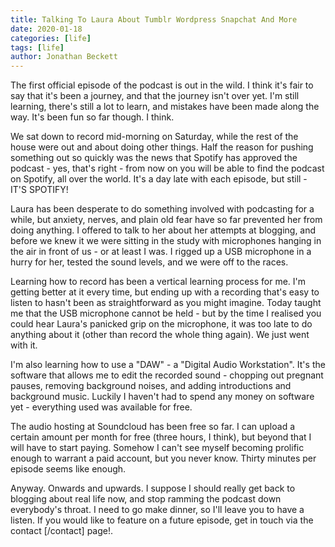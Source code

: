 ```yaml
---
title: Talking To Laura About Tumblr Wordpress Snapchat And More
date: 2020-01-18
categories: [life]
tags: [life]
author: Jonathan Beckett
---
```


The first official episode of the podcast is out in the wild. I think it's fair to say that it's been a journey, and that the journey isn't over yet. I'm still learning, there's still a lot to learn, and mistakes have been made along the way. It's been fun so far though. I think.

We sat down to record mid-morning on Saturday, while the rest of the house were out and about doing other things. Half the reason for pushing something out so quickly was the news that Spotify has approved the podcast - yes, that's right - from now on you will be able to find the podcast on Spotify, all over the world. It's a day late with each episode, but still - IT'S SPOTIFY!

Laura has been desperate to do something involved with podcasting for a while, but anxiety, nerves, and plain old fear have so far prevented her from doing anything. I offered to talk to her about her attempts at blogging, and before we knew it we were sitting in the study with microphones hanging in the air in front of us - or at least I was. I rigged up a USB microphone in a hurry for her, tested the sound levels, and we were off to the races.

Learning how to record has been a vertical learning process for me. I'm getting better at it every time, but ending up with a recording that's easy to listen to hasn't been as straightforward as you might imagine. Today taught me that the USB microphone cannot be held - but by the time I realised you could hear Laura's panicked grip on the microphone, it was too late to do anything about it (other than record the whole thing again). We just went with it.

I'm also learning how to use a "DAW" - a "Digital Audio Workstation". It's the software that allows me to edit the recorded sound - chopping out pregnant pauses, removing background noises, and adding introductions and background music. Luckily I haven't had to spend any money on software yet - everything used was available for free.

The audio hosting at Soundcloud has been free so far. I can upload a certain amount per month for free (three hours, I think), but beyond that I will have to start paying. Somehow I can't see myself becoming prolific enough to warrant a paid account, but you never know. Thirty minutes per episode seems like enough.

Anyway. Onwards and upwards. I suppose I should really get back to blogging about real life now, and stop ramming the podcast down everybody's throat. I need to go make dinner, so I'll leave you to have a listen. If you would like to feature on a future episode, get in touch via the contact [/contact] page!.